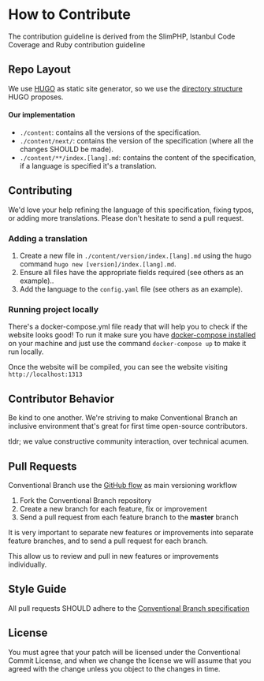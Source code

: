 # How to Contribute

The contribution guideline is derived from the SlimPHP, Istanbul Code Coverage and Ruby contribution guideline

## Repo Layout

We use [HUGO](https://gohugo.io/) as static site generator, so we use the [directory structure](https://gohugo.io/getting-started/directory-structure/) HUGO proposes.

#### Our implementation

* `./content`: contains all the versions of the specification.
* `./content/next/`: contains the version of the specification (where all the changes SHOULD be made).
* `./content/**/index.[lang].md`: contains the content of the specification, if a language is specified it's a translation.

## Contributing

We'd love your help refining the language of this specification,
fixing typos, or adding more translations. Please don't hesitate
to send a pull request.

### Adding a translation

1. Create a new file in `./content/version/index.[lang].md` using the hugo command `hugo new [version]/index.[lang].md`.
1. Ensure all files have the appropriate fields required (see others as an example)..
1. Add the language to the `config.yaml` file (see others as an example).

### Running project locally

There's a docker-compose.yml file ready that will help you to check if the website looks good!
To run it make sure you have [docker-compose installed](https://docs.docker.com/compose/install/#install-compose) on your machine and just use the command `docker-compose up` to make it run locally.

Once the website will be compiled, you can see the website visiting `http://localhost:1313`

## Contributor Behavior

Be kind to one another. We're striving to make Conventional Branch an inclusive environment that's great for first time open-source contributors.

tldr; we value constructive community interaction, over technical acumen.

## Pull Requests

Conventional Branch use the [GitHub flow](https://guides.github.com/introduction/flow/) as main versioning workflow

1. Fork the Conventional Branch repository
2. Create a new branch for each feature, fix or improvement
3. Send a pull request from each feature branch to the **master** branch

It is very important to separate new features or improvements into separate feature branches, and to send a
pull request for each branch.

This allow us to review and pull in new features or improvements individually.

## Style Guide

All pull requests SHOULD adhere to the [Conventional Branch specification](https://conventionalcommits.org/)

## License

You must agree that your patch will be licensed under the Conventional Commit License, and when we change the license we will assume that you agreed with the change unless you object to the changes in time.